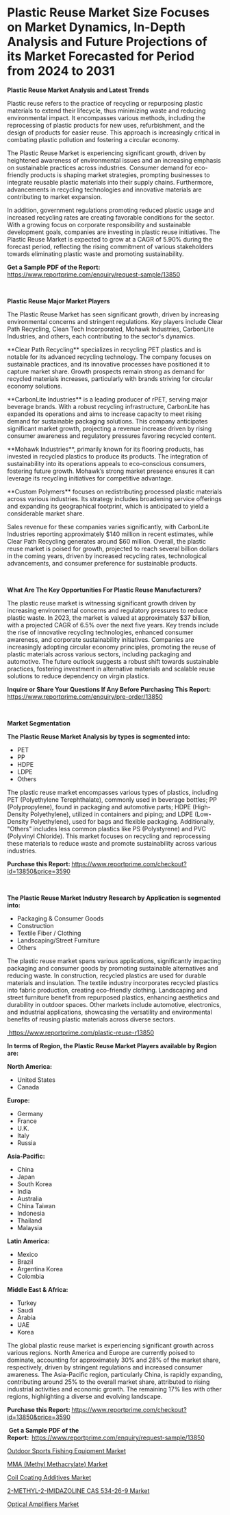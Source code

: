 <p><h1>Plastic Reuse Market Size Focuses on Market Dynamics, In-Depth Analysis and Future Projections of its Market Forecasted for Period from 2024 to 2031</h1></p><p><strong>Plastic Reuse Market Analysis and Latest Trends</strong></p>
<p><p>Plastic reuse refers to the practice of recycling or repurposing plastic materials to extend their lifecycle, thus minimizing waste and reducing environmental impact. It encompasses various methods, including the reprocessing of plastic products for new uses, refurbishment, and the design of products for easier reuse. This approach is increasingly critical in combating plastic pollution and fostering a circular economy.</p><p>The Plastic Reuse Market is experiencing significant growth, driven by heightened awareness of environmental issues and an increasing emphasis on sustainable practices across industries. Consumer demand for eco-friendly products is shaping market strategies, prompting businesses to integrate reusable plastic materials into their supply chains. Furthermore, advancements in recycling technologies and innovative materials are contributing to market expansion.</p><p>In addition, government regulations promoting reduced plastic usage and increased recycling rates are creating favorable conditions for the sector. With a growing focus on corporate responsibility and sustainable development goals, companies are investing in plastic reuse initiatives. The Plastic Reuse Market is expected to grow at a CAGR of 5.90% during the forecast period, reflecting the rising commitment of various stakeholders towards eliminating plastic waste and promoting sustainability.</p></p>
<p><strong>Get a Sample PDF of the Report:&nbsp;</strong> <a href="https://www.reportprime.com/enquiry/request-sample/13850">https://www.reportprime.com/enquiry/request-sample/13850</a></p>
<p>&nbsp;</p>
<p><strong>Plastic Reuse Major Market Players</strong></p>
<p><p>The Plastic Reuse Market has seen significant growth, driven by increasing environmental concerns and stringent regulations. Key players include Clear Path Recycling, Clean Tech Incorporated, Mohawk Industries, CarbonLite Industries, and others, each contributing to the sector's dynamics.</p><p>**Clear Path Recycling** specializes in recycling PET plastics and is notable for its advanced recycling technology. The company focuses on sustainable practices, and its innovative processes have positioned it to capture market share. Growth prospects remain strong as demand for recycled materials increases, particularly with brands striving for circular economy solutions.</p><p>**CarbonLite Industries** is a leading producer of rPET, serving major beverage brands. With a robust recycling infrastructure, CarbonLite has expanded its operations and aims to increase capacity to meet rising demand for sustainable packaging solutions. This company anticipates significant market growth, projecting a revenue increase driven by rising consumer awareness and regulatory pressures favoring recycled content.</p><p>**Mohawk Industries**, primarily known for its flooring products, has invested in recycled plastics to produce its products. The integration of sustainability into its operations appeals to eco-conscious consumers, fostering future growth. Mohawk’s strong market presence ensures it can leverage its recycling initiatives for competitive advantage.</p><p>**Custom Polymers** focuses on redistributing processed plastic materials across various industries. Its strategy includes broadening service offerings and expanding its geographical footprint, which is anticipated to yield a considerable market share. </p><p>Sales revenue for these companies varies significantly, with CarbonLite Industries reporting approximately $140 million in recent estimates, while Clear Path Recycling generates around $60 million. Overall, the plastic reuse market is poised for growth, projected to reach several billion dollars in the coming years, driven by increased recycling rates, technological advancements, and consumer preference for sustainable products.</p></p>
<p>&nbsp;</p>
<p><strong>What Are The Key Opportunities For Plastic Reuse Manufacturers?</strong></p>
<p><p>The plastic reuse market is witnessing significant growth driven by increasing environmental concerns and regulatory pressures to reduce plastic waste. In 2023, the market is valued at approximately $37 billion, with a projected CAGR of 6.5% over the next five years. Key trends include the rise of innovative recycling technologies, enhanced consumer awareness, and corporate sustainability initiatives. Companies are increasingly adopting circular economy principles, promoting the reuse of plastic materials across various sectors, including packaging and automotive. The future outlook suggests a robust shift towards sustainable practices, fostering investment in alternative materials and scalable reuse solutions to reduce dependency on virgin plastics.</p></p>
<p><strong>Inquire or Share Your Questions If Any Before Purchasing This Report:</strong> <a href="https://www.reportprime.com/enquiry/pre-order/13850">https://www.reportprime.com/enquiry/pre-order/13850</a></p>
<p>&nbsp;</p>
<p><strong>Market Segmentation</strong></p>
<p><strong>The Plastic Reuse Market Analysis by types is segmented into:</strong></p>
<p><ul><li>PET</li><li>PP</li><li>HDPE</li><li>LDPE</li><li>Others</li></ul></p>
<p><p>The plastic reuse market encompasses various types of plastics, including PET (Polyethylene Terephthalate), commonly used in beverage bottles; PP (Polypropylene), found in packaging and automotive parts; HDPE (High-Density Polyethylene), utilized in containers and piping; and LDPE (Low-Density Polyethylene), used for bags and flexible packaging. Additionally, "Others" includes less common plastics like PS (Polystyrene) and PVC (Polyvinyl Chloride). This market focuses on recycling and reprocessing these materials to reduce waste and promote sustainability across various industries.</p></p>
<p><strong>Purchase this Report:&nbsp;</strong><a href="https://www.reportprime.com/checkout?id=13850&price=3590">https://www.reportprime.com/checkout?id=13850&price=3590</a></p>
<p>&nbsp;</p>
<p><strong>The Plastic Reuse Market Industry Research by Application is segmented into:</strong></p>
<p><ul><li>Packaging & Consumer Goods</li><li>Construction</li><li>Textile Fiber / Clothing</li><li>Landscaping/Street Furniture</li><li>Others</li></ul></p>
<p><p>The plastic reuse market spans various applications, significantly impacting packaging and consumer goods by promoting sustainable alternatives and reducing waste. In construction, recycled plastics are used for durable materials and insulation. The textile industry incorporates recycled plastics into fabric production, creating eco-friendly clothing. Landscaping and street furniture benefit from repurposed plastics, enhancing aesthetics and durability in outdoor spaces. Other markets include automotive, electronics, and industrial applications, showcasing the versatility and environmental benefits of reusing plastic materials across diverse sectors.</p></p>
<p><a href="https://www.reportprime.com/plastic-reuse-r13850">&nbsp;https://www.reportprime.com/plastic-reuse-r13850</a></p>
<p><strong>In terms of Region, the Plastic Reuse Market Players available by Region are:</strong></p>
<p>
    <p> <strong> North America: </strong>
        <ul>
            <li>United States</li>
            <li>Canada</li>
        </ul>
        </p> 
    <p> <strong> Europe: </strong>
        <ul>
            <li>Germany</li>
            <li>France</li>
            <li>U.K.</li>
            <li>Italy</li>
            <li>Russia</li>
        </ul>
        </p> 
    <p> <strong> Asia-Pacific: </strong>
        <ul>
            <li>China</li>
            <li>Japan</li>
            <li>South Korea</li>
            <li>India</li>
            <li>Australia</li>
            <li>China Taiwan</li>
            <li>Indonesia</li>
            <li>Thailand</li>
            <li>Malaysia</li>
        </ul>
        </p> 
    <p> <strong> Latin America: </strong>
        <ul>
            <li>Mexico</li>
            <li>Brazil</li>
            <li>Argentina Korea</li>
            <li>Colombia</li>
        </ul>
        </p> 
    <p> <strong> Middle East & Africa: </strong>
        <ul>
            <li>Turkey</li>
            <li>Saudi</li>
            <li>Arabia</li>
            <li>UAE</li>
            <li>Korea</li>
        </ul>
    </p>
    </p>
<p><p>The global plastic reuse market is experiencing significant growth across various regions. North America and Europe are currently poised to dominate, accounting for approximately 30% and 28% of the market share, respectively, driven by stringent regulations and increased consumer awareness. The Asia-Pacific region, particularly China, is rapidly expanding, contributing around 25% to the overall market share, attributed to rising industrial activities and economic growth. The remaining 17% lies with other regions, highlighting a diverse and evolving landscape.</p></p>
<p><strong>Purchase this Report: </strong><a href="https://www.reportprime.com/checkout?id=13850&price=3590">https://www.reportprime.com/checkout?id=13850&price=3590</a></p>
<p>&nbsp;<strong>Get a Sample PDF of the Report:&nbsp;&nbsp;</strong><a href="https://www.reportprime.com/enquiry/request-sample/13850">https://www.reportprime.com/enquiry/request-sample/13850</a></p>
<p><strong></strong></p>
<p><p><a href="https://medium.com/@ryan.wilson8778/the-outdoor-sports-fishing-equipment-market-decisions-are-mostly-driven-by-resource-optimization-d542fac7dfc0">Outdoor Sports Fishing Equipment Market</a></p><p><a href="https://issuu.com/reportprime-2/docs/mma-methyl-methacrylate-market-size_5e58e97fb558be">MMA (Methyl Methacrylate) Market</a></p><p><a href="https://issuu.com/reportprime-2/docs/coil-coating-additives-market-size-_667ac91a783d44">Coil Coating Additives Market</a></p><p><a href="https://medium.com/@ryan.wilson8778/the-growth-of-the-2-methyl-2-imidazoline-cas-534-26-9-market-has-been-significant-driven-by-e8a04df6f17d?postPublishedType=initial">2-METHYL-2-IMIDAZOLINE CAS 534-26-9 Market</a></p><p><a href="https://www.linkedin.com/pulse/optical-amplifiers-market-size-share-growth-analysis-type-gwese?trackingId=rwy3J1odTcWVWpe3YaE9sw%3D%3D">Optical Amplifiers Market</a></p></p>